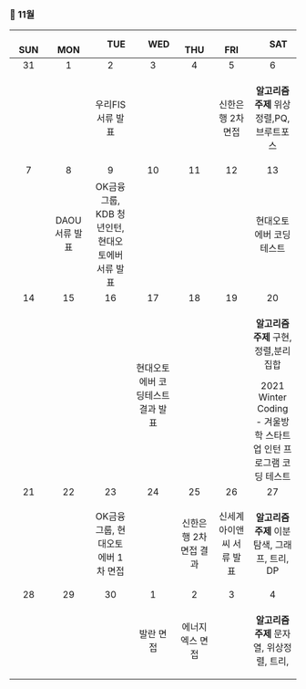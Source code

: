 <h3> 📅 11월 </h3>

|　  SUN　  |　  MON　  |　  TUE　  |　  WED　  |　  THU　  |　  FRI　  |　  SAT　  |
|:---:|:---:|:---:|:---:|:---:|:---:|:---:|
|   31   |   1   |   2   |   3   |   4   |   5   |   6   |
|||우리FIS 서류 발표|||신한은행 2차 면접|<p><b>알고리즘 주제</b> 위상 정렬,PQ,브루트포스</p>|
|   7   |   8   |   9   |   10   |   11   |   12   |   13   |
||DAOU 서류 발표|OK금융그룹, KDB 청년인턴, 현대오토에버 서류 발표||||<p>현대오토에버 코딩테스트</p>|
|   14   |   15   |   16   |   17   |   18   |   19   |   20   |
||||현대오토에버 코딩테스트 결과 발표|||<p><b>알고리즘 주제</b> 구현,정렬,분리집합</p>2021 Winter Coding - 겨울방학 스타트업 인턴 프로그램 코딩 테스트|
|   21   |   22   |   23   |   24   |   25   |   26   |   27   |
|||OK금융그룹, 현대오토에버 1차 면접||신한은행 2차 면접 결과|신세계아이앤씨 서류 발표|<p><b>알고리즘 주제</b> 이분탐색, 그래프, 트리, DP</p>|
|   28   |   29   |   30   |   1   |   2   |   3   |   4   |
||||발란 면접|에너지엑스 면접||<p><b>알고리즘 주제</b> 문자열, 위상정렬, 트리, </p>|
